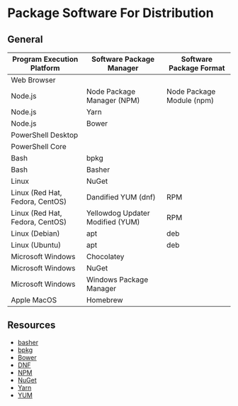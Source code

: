 # Package Software For Distribution

## General

| Program Execution Platform | Software Package Manager | Software Package Format |
| -------------------------- | ------------------------ | ----------------------- |
| Web Browser | | |
| Node.js | Node Package Manager (NPM) | Node Package Module (npm) |
| Node.js | Yarn | | |
| Node.js | Bower | | |
| PowerShell Desktop | | |
| PowerShell Core| | |
| Bash | bpkg | |
| Bash | Basher | |
| Linux | NuGet | |
| Linux (Red Hat, Fedora, CentOS) | Dandified YUM (dnf) | RPM |
| Linux (Red Hat, Fedora, CentOS) | Yellowdog Updater Modified (YUM) | RPM |
| Linux (Debian) | apt | deb |
| Linux (Ubuntu) | apt | deb |
| Microsoft Windows | Chocolatey | |
| Microsoft Windows | NuGet | |
| Microsoft Windows | Windows Package Manager | |
| Apple MacOS | Homebrew | |

## Resources

* [basher](https://github.com/basherpm/basher)
* [bpkg](https://bpkg.sh/)
* [Bower](https://bower.io/)
* [DNF](https://fedoraproject.org/wiki/DNF)
* [NPM](https://www.npmjs.com/)
* [NuGet](https://www.nuget.org/)
* [Yarn](https://yarnpkg.com/)
* [YUM](https://fedoraproject.org/wiki/Yum)
